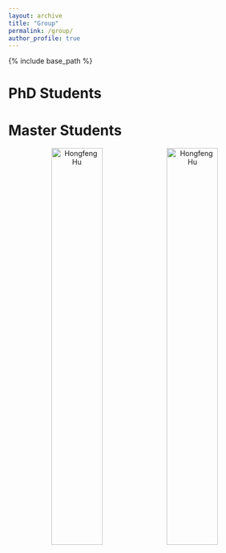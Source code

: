 ```yaml
---
layout: archive
title: "Group"
permalink: /group/
author_profile: true
---
```


{% include base_path %}

PhD Students
======



Master Students
======
<center class ='img'>
    <img title="Hongfeng Hu" src="/images/huhongfeng.png" width="45%">
    <img title="Hongfeng Hu" src="/images/huhongfeng.png" width="45%">                                            
</center>
